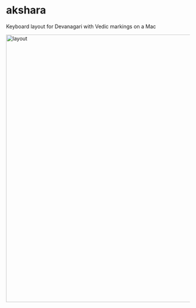 # akshara

Keyboard layout for Devanagari with Vedic markings on a Mac

<img width="731" alt="layout" src="https://cloud.githubusercontent.com/assets/287302/16824244/9361dd80-49ad-11e6-8848-7ab55e8ecbf4.png">
